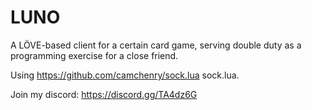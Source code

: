 # LUNO
 A LÖVE-based client for a certain card game, serving double duty as a programming exercise for a close friend.

Using https://github.com/camchenry/sock.lua sock.lua.

Join my discord: https://discord.gg/TA4dz6G